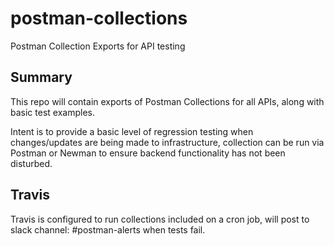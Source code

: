 # postman-collections
Postman Collection Exports for API testing

## Summary

This repo will contain exports of Postman Collections for all APIs, along with basic test examples.

Intent is to provide a basic level of regression testing when changes/updates are being made to infrastructure, collection can be run via Postman or Newman to ensure backend functionality has not been disturbed.


## Travis

Travis is configured to run collections included on a cron job, will post to slack channel: #postman-alerts when tests fail.
